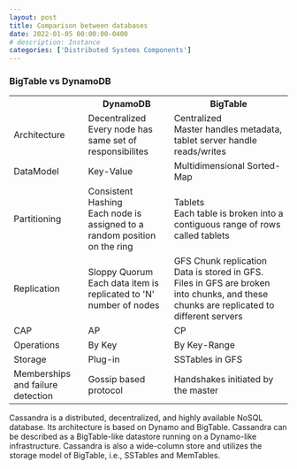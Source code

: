 ```yaml
---
layout: post
title: Comparison between databases
date: 2022-01-05 00:00:00-0400
# description: Instance
categories: ['Distributed Systems Components']
---
```


### BigTable vs DynamoDB

<table class='post-table'>
  <tr>
    <th></th>
    <th>DynamoDB</th>
    <th>BigTable</th>
  </tr>
  <tr>
    <td>Architecture</td>
    <td>Decentralized<br> Every node has same set of responsibilites</td>
    <td>Centralized<br> Master handles metadata, tablet server handle reads/writes</td>
  </tr>
  <tr>
    <td>DataModel</td>
    <td>Key-Value</td>
    <td>Multidimensional Sorted-Map</td>
  </tr>
  <tr>
    <td>Partitioning </td>
    <td>Consistent Hashing<br>Each node is assigned to a random position on the ring</td>
    <td>Tablets <br>Each table is broken into a contiguous range of rows called tablets</td>
  </tr>
<tr>
    <td>Replication  </td>
    <td>Sloppy Quorum<br> Each data item is replicated to 'N' number of nodes</td>
    <td>GFS Chunk replication<br>Data is stored in GFS. Files in GFS are broken into chunks, and these chunks are replicated to different servers</td>
  </tr>
    <tr>
    <td>CAP </td>
    <td>AP</td>
    <td>CP</td>
  </tr>
<tr>
    <td>Operations </td>
    <td>By Key</td>
    <td>By Key-Range</td>
  </tr>
    <tr>
    <td>Storage </td>
    <td>Plug-in</td>
    <td>SSTables in GFS</td>
  </tr>
     <tr>
    <td>Memberships and failure detection </td>
    <td>Gossip based protocol</td>
    <td>Handshakes initiated by the master</td>
  </tr>
</table>

 

<p>
Cassandra is a distributed, decentralized, and highly available NoSQL database. Its architecture is based on Dynamo and BigTable. Cassandra can be described as a BigTable-like datastore running on a Dynamo-like infrastructure. Cassandra is also a wide-column store and utilizes the storage model of BigTable, i.e., SSTables and MemTables.